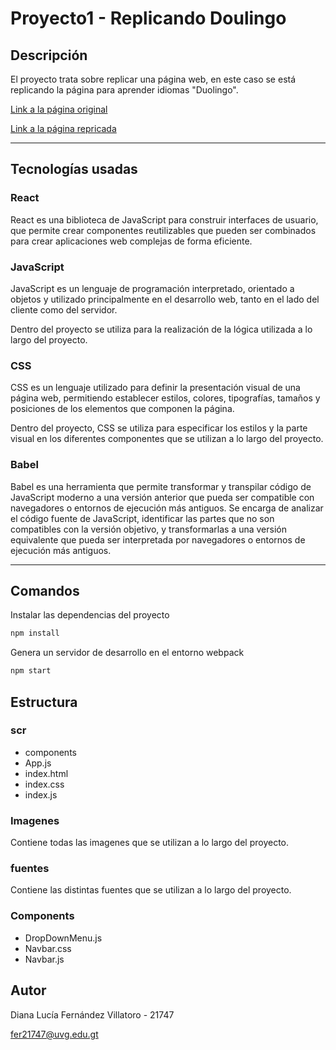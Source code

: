 # Proyecto1 - Replicando Doulingo

## Descripción

El proyecto trata sobre replicar una página web, en este caso se está replicando la página para aprender idiomas "Duolingo".

[Link a la página original](https://es.duolingo.com/)

[Link a la página repricada](https://proyecto1-web-60dcf.web.app/)

------------------------------------------------------------------------------------------------------------------------------------------------------------

## Tecnologías usadas

### React

React es una biblioteca de JavaScript para construir interfaces de usuario, que permite crear componentes reutilizables que pueden ser combinados para crear aplicaciones web complejas de forma eficiente.

### JavaScript

JavaScript es un lenguaje de programación interpretado, orientado a objetos y utilizado principalmente en el desarrollo web, tanto en el lado del cliente como del servidor.

Dentro del proyecto se utiliza para la realización de la lógica utilizada a lo largo del proyecto.

### CSS

CSS es un lenguaje utilizado para definir la presentación visual de una página web, permitiendo establecer estilos, colores, tipografías, tamaños y posiciones de los elementos que componen la página.

Dentro del proyecto, CSS se utiliza para especificar los estilos y la parte visual en los diferentes componentes que se utilizan a lo largo del proyecto.

### Babel

Babel es una herramienta que permite transformar y transpilar código de JavaScript moderno a una versión anterior que pueda ser compatible con navegadores o entornos de ejecución más antiguos. Se encarga de analizar el código fuente de JavaScript, identificar las partes que no son compatibles con la versión objetivo, y transformarlas a una versión equivalente que pueda ser interpretada por navegadores o entornos de ejecución más antiguos.

------------------------------------------------------------------------------------------------------------------------------------------------------------

## Comandos
Instalar las dependencias del proyecto
```sh
npm install
```

Genera un servidor de desarrollo en el entorno webpack
```sh
npm start
```

## Estructura

### scr
- components
- App.js
- index.html
- index.css
- index.js

### Imagenes
Contiene todas las imagenes que se utilizan a lo largo del proyecto.

### fuentes
Contiene las distintas fuentes que se utilizan a lo largo del proyecto.

### Components
- DropDownMenu.js
- Navbar.css
- Navbar.js

## Autor
Diana Lucía Fernández Villatoro - 21747

fer21747@uvg.edu.gt
